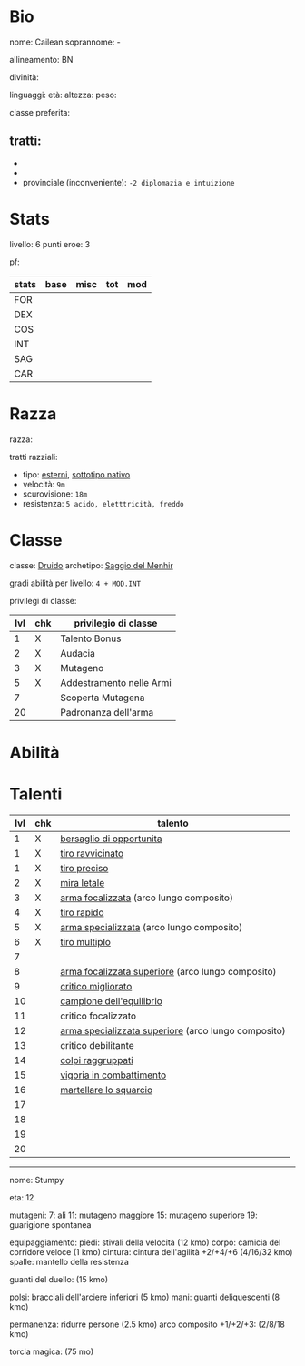 # Bio

nome: Cailean
soprannome: -

allineamento: BN

divinità: 

linguaggi: 
età: 
altezza: 
peso: 

classe preferita: 

tratti:
 - 
 - 
 - 
 - provinciale (inconveniente): `-2 diplomazia e intuizione`

# Stats

livello: 6
punti eroe: 3

pf: 

| stats | base | misc | tot | mod |
| ----- | ---- | ---- | --- | --- |
| FOR   |      |      |     |     |
| DEX   |      |      |     |     |
| COS   |      |      |     |     |
| INT   |      |      |     |     |
| SAG   |      |      |     |     |
| CAR   |      |      |     |     |

# Razza

razza: 

tratti razziali:
 - tipo: [esterni](https://golarion.altervista.org/wiki/Tipo_Esterno), [sottotipo nativo](https://golarion.altervista.org/wiki/Sottotipo_Nativo)
 - velocità: `9m`
 - scurovisione: `18m`
 - resistenza: `5 acido, eletttricità, freddo`

# Classe

classe: [Druido](https://golarion.altervista.org/wiki/Druido)
archetipo: [Saggio del Menhir](https://golarion.altervista.org/wiki/Druido/Archetipi#Saggio_del_Menhir)

gradi abilità per livello: `4 + MOD.INT`

privilegi di classe:

| lvl | chk | privilegio di classe     |
| --- | --- | ------------------------ |
| 1   | X   | Talento Bonus            |
| 2   | X   | Audacia                  |
| 3   | X   | Mutageno                 |
| 5   | X   | Addestramento nelle Armi |
| 7   |     | Scoperta Mutagena        |
| 20  |     | Padronanza dell'arma     |

# Abilità



# Talenti

| lvl | chk | talento                                                                                                                  |
| --- | --- | ------------------------------------------------------------------------------------------------------------------------ |
| 1   | X   | [bersaglio di opportunita](https://golarion.altervista.org/wiki/Bersaglio_di_Opportunit%C3%A0)                           |
| 1   | X   | [tiro ravvicinato](https://golarion.altervista.org/wiki/Tiro_Ravvicinato)                                                |
| 1   | X   | [tiro preciso](https://golarion.altervista.org/wiki/Tiro_Preciso)                                                        |
| 2   | X   | [mira letale](https://golarion.altervista.org/wiki/Mira_Letale)                                                          |
| 3   | X   | [arma focalizzata](https://golarion.altervista.org/wiki/Arma_Focalizzata) (arco lungo composito)                         |
| 4   | X   | [tiro rapido](https://golarion.altervista.org/wiki/Tiro_Rapido)                                                          |
| 5   | X   | [arma specializzata](https://golarion.altervista.org/wiki/Arma_Specializzata) (arco lungo composito)                     |
| 6   | X   | [tiro multiplo](https://golarion.altervista.org/wiki/Tiro_Multiplo)                                                      |
| 7   |     |                                                                                                                          |
| 8   |     | [arma focalizzata superiore](https://golarion.altervista.org/wiki/Arma_Focalizzata_Superiore) (arco lungo composito)     |
| 9   |     | [critico migliorato](https://golarion.altervista.org/wiki/Critico_Migliorato)                                            |
| 10  |     | [campione dell'equilibrio](https://golarion.altervista.org/wiki/Campione_dell%27Equilibrio)                              |
| 11  |     | critico focalizzato                                                                                                      |
| 12  |     | [arma specializzata superiore](https://golarion.altervista.org/wiki/Arma_Specializzata_Superiore) (arco lungo composito) |
| 13  |     | critico debilitante                                                                                                      |
| 14  |     | [colpi raggruppati](https://golarion.altervista.org/wiki/Colpi_Raggruppati)                                              |
| 15  |     | [vigoria in combattimento](https://golarion.altervista.org/wiki/Vigoria_in_Combattimento)                                |
| 16  |     | [martellare lo squarcio](https://golarion.altervista.org/wiki/Martellare_lo_Squarcio)                                    |
| 17  |     |                                                                                                                          |
| 18  |     |                                                                                                                          |
| 19  |     |                                                                                                                          |
| 20  |     |                                                                                                                          |

---

nome: Stumpy

eta: 12

mutageni:
7: ali
11: mutageno maggiore
15: mutageno superiore
19: guarigione spontanea

equipaggiamento:
piedi: stivali della velocità (12 kmo)
corpo: camicia del corridore veloce (1 kmo)
cintura: cintura dell'agilità +2/+4/+6 (4/16/32 kmo)
spalle: mantello della resistenza

guanti del duello: (15 kmo)

polsi: bracciali dell'arciere inferiori (5 kmo)
mani: guanti deliquescenti (8 kmo)

permanenza: ridurre persone (2.5 kmo)
arco composito +1/+2/+3: (2/8/18 kmo)

torcia magica: (75 mo)
